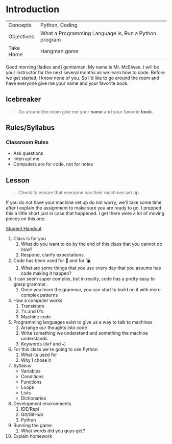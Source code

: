 # Introduction

| | |
| --- | ---
| Concepts | Python, Coding
| Objectives | What a Programming Language is, Run a Python program
| Take Home | Hangman game

Good morning [ladies and] gentleman. My name is Mr. McElwee, I will be your instructor for the next several months as we learn how to code. Before we get started, I know none of you. So I'd like to go around the room and have everyone give me your name and your favorite book. 

## Icebreaker

> Go around the room give me your **name** and your favorite **book**.

## Rules/Syllabus

### Classroom Rules
- Ask questions
- Interrupt me
- Computers are for code, not for notes

## Lesson

> Check to ensure that everyone has their machines set up

If you do not have your machine set up do not worry, we'll take some time after I explain the assignment to make sure you are ready to go. I prepped this a little short just in case that happened. I get there were a lot of moving pieces on this one.

[Student Handout](https://bit.ly/2NG46hh)

1. Class is for you
    1. What do you want to do by the end of this class that you cannot do now?
    2. Respond, clarify expectations
2. Code has been used for 🚀 and for 💣.
    1. What are some things that you use every day that you assume has code making it happen? 
3. It can seem super complex, but in reality, code has a pretty easy to grasp grammar.
    1. Once you learn the grammar, you can start to build on it with more complex patterns
4. How a computer works
    1. Transisters
    2. 1's and 0's
    3. Machine code
5. Programming languages exist to give us a way to talk to machines
    1. Arrange our thoughts into code
    2. Write something we understand and something the machine understands
    3. Keywords (`def` and `=`)
6. For this class we're going to use Python 
    1. What its used for
    2. Why I chose it
7. Syllabus
    - Variables
    - Conditions
    - Functions
    - Loops
    - Lists
    - Dictionaries
8. Development environments
    1. IDE/Repl
    2. Git/GitHub
    3. Python
9. Running the game
    1. What words did you guys get?
10. Explain homework
